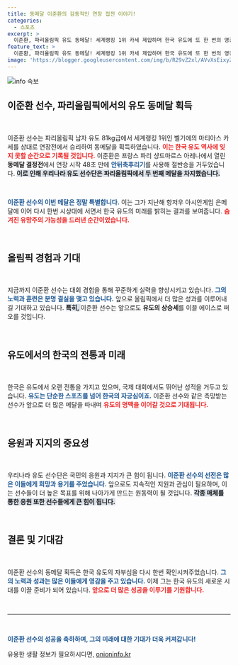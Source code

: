 ```yaml
---
title: 동메달 이준환의 감동적인 연장 접전 이야기!
categories:
  - 스포츠
excerpt: >
  이준환, 파리올림픽 유도 동메달! 세계랭킹 1위 카세 제압하며 한국 유도에 또 한 번의 영광을 안겼다. 두 번째 메달에 이어, 그는 진화하는 유도의 에이스로 떠오르고 있다!
feature_text: >
  이준환, 파리올림픽 유도 동메달! 세계랭킹 1위 카세 제압하며 한국 유도에 또 한 번의 영광을 안겼다. 두 번째 메달에 이어, 그는 진화하는 유도의 에이스로 떠오르고 있다!
image: 'https://blogger.googleusercontent.com/img/b/R29vZ2xl/AVvXsEixyZcFfHzMRdzZMjFBmAUKJYCLCGyLL1o632UiGVXcaFdKo_bkvkuCioo0uUKlGfBVcT3P84aROyZIXSBEx3Aw5nCQ3pTgDom1WDC4m8eifvWiAmWEEVb4x6G_l8C0QH225ldMjyaFvpxGEBGNO37VmDTDMHGhJPq73UglMfDca1-0aw/s1600/blogspot.png'
---
```


<p><img src="https://blogger.googleusercontent.com/img/b/R29vZ2xl/AVvXsEixyZcFfHzMRdzZMjFBmAUKJYCLCGyLL1o632UiGVXcaFdKo_bkvkuCioo0uUKlGfBVcT3P84aROyZIXSBEx3Aw5nCQ3pTgDom1WDC4m8eifvWiAmWEEVb4x6G_l8C0QH225ldMjyaFvpxGEBGNO37VmDTDMHGhJPq73UglMfDca1-0aw/s1600/blogspot.png" alt="info 속보" /></p>

<h2 data-ke-size="size26">이준환 선수, 파리올림픽에서의 유도 동메달 획득</h2>

<p data-ke-size="size16">&nbsp;</p>

<p>이준환 선수는 파리올림픽 남자 유도 81kg급에서 세계랭킹 1위인 벨기에의 마티아스 카세를 상대로 연장전에서 승리하여 동메달을 획득하였습니다. <b><span style="color: #ee2323;">이는 한국 유도 역사에 잊지 못할 순간으로 기록될 것입니다.</span></b> 이준환은 프랑스 파리 샹드마르스 아레나에서 열린 <strong>동메달 결정전</strong>에서 연장 시작 48초 만에 <b><span style="color: #1a5490;">안뒤축후리기</span></b>를 사용해 절반승을 거두었습니다. <b><span style="background-color: #21538527;">이로 인해 우리나라 유도 선수단은 파리올림픽에서 두 번째 메달을 차지했습니다.</span></b> </p>

<p data-ke-size="size16">&nbsp;</p>

<p><b><span style="color: #1a5490;">이준환 선수의 이번 메달은 정말 특별합니다.</span></b> 이는 그가 지난해 항저우 아시안게임 은메달에 이어 다시 한번 시상대에 서면서 한국 유도의 미래를 밝히는 결과를 보여줍니다. <b><span style="color: #ee2323;">숨겨진 유망주의 가능성을 드러낸 순간이었습니다.</span></b> </p>

<p data-ke-size="size16">&nbsp;</p>

<h2>올림픽 경험과 기대</h2>

<p data-ke-size="size16">&nbsp;</p>

<p>지금까지 이준환 선수는 대회 경험을 통해 꾸준하게 실력을 향상시키고 있습니다. <b><span style="color: #1a5490;">그의 노력과 훈련은 분명 결실을 맺고 있습니다.</span></b> 앞으로 올림픽에서 더 많은 성과를 이루어내길 기대하고 있습니다. <b><span style="background-color: #21538527;">특히, </span></b> 이준환 선수는 앞으로도 <strong>유도의 상승세</strong>를 이끌 에이스로 떠오를 것입니다. </p>

<p data-ke-size="size16">&nbsp;</p>

<h2>유도에서의 한국의 전통과 미래</h2>

<p data-ke-size="size16">&nbsp;</p>

<p>한국은 유도에서 오랜 전통을 가지고 있으며, 국제 대회에서도 뛰어난 성적을 거두고 있습니다. <b><span style="color: #1a5490;">유도는 단순한 스포츠를 넘어 한국의 자긍심이죠.</span></b> 이준환 선수와 같은 촉망받는 선수가 앞으로 더 많은 메달을 따내며 <b><span style="color: #ee2323;">유도의 명맥을 이어갈 것으로 기대됩니다.</span></b></p>

<p data-ke-size="size16">&nbsp;</p>

<h2>응원과 지지의 중요성</h2>

<p data-ke-size="size16">&nbsp;</p>

<p>우리나라 유도 선수단은 국민의 응원과 지지가 큰 힘이 됩니다. <b><span style="color: #1a5490;">이준환 선수의 선전은 많은 이들에게 희망과 용기를 주었습니다.</span></b> 앞으로도 지속적인 지원과 관심이 필요하며, 이는 선수들이 더 높은 목표를 위해 나아가게 만드는 원동력이 될 것입니다. <b><span style="background-color: #21538527;">각종 매체를 통한 응원 또한 선수들에게 큰 힘이 됩니다.</span></b></p>

<p data-ke-size="size16">&nbsp;</p>

<h2>결론 및 기대감</h2>

<p data-ke-size="size16">&nbsp;</p>

<p>이준환 선수의 동메달 획득은 한국 유도의 자부심을 다시 한번 확인시켜주었습니다. <b><span style="color: #1a5490;">그의 노력과 성과는 많은 이들에게 영감을 주고 있습니다.</span></b> 이제 그는 한국 유도의 새로운 시대를 이끌 준비가 되어 있습니다. <b><span style="color: #ee2323;">앞으로 더 많은 성공을 이루기를 기원합니다.</span></b> </p>

<p data-ke-size="size16">&nbsp;</p>

<hr>

<p data-ke-size="size16">&nbsp;</p>

<p><b><span style="color: #1a5490;">이준환 선수의 성공을 축하하며, 그의 미래에 대한 기대가 더욱 커져갑니다!</span></b></p>
유용한 생활 정보가 필요하시다면, <a href="https://onioninfo.kr" rel="dofollow">onioninfo.kr</a>


